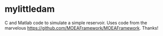 # mylittledam

C and Matlab code to simulate a simple reservoir. Uses code from the marvelous https://github.com/MOEAFramework/MOEAFramework. Thanks!